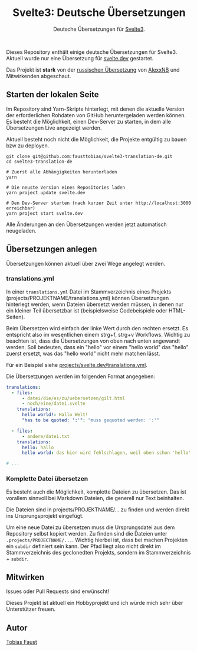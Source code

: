 <h1 align="center">Svelte3: Deutsche Übersetzungen</h1>

<p align="center">
  Deutsche Übersetzungen für <a href="https://github.com/sveltejs/svelte">Svelte3</a>.
</p>

<br>

Dieses Repository enthält einige deutsche Übersetzungen für Svelte3. Aktuell wurde nur eine Übersetzung für [svelte.dev](https://svelte.dev/) gestartet.

Das Projekt ist **stark** von der [russischen Übersetzung](https://github.com/AlexxNB/svelte3-translation-ru) von [AlexxNB](https://github.com/AlexxNB) und Mitwirkenden abgeschaut.


## Starten der lokalen Seite

Im Repository sind Yarn-Skripte hinterlegt, mit denen die aktuelle Version der erforderlichen Rohdaten von GitHub heruntergeladen werden können. Es besteht die Möglichkeit, einen Dev-Server zu starten, in dem alle Übersetzungen Live angezeigt werden.

Aktuell besteht noch nicht die Möglichkeit, die Projekte entgültig zu bauen bzw zu deployen.

```
git clone git@github.com:fausttobias/svelte3-translation-de.git
cd svelte3-translation-de

# Zuerst alle Abhängigkeiten herunterladen
yarn

# Die neuste Version eines Repositories laden
yarn project update svelte.dev

# Den Dev-Server starten (nach kurzer Zeit unter http://localhost:3000 erreichbar)
yarn project start svelte.dev
```

Alle Änderungen an den Übersetzungen werden jetzt automatisch neugeladen.


## Übersetzungen anlegen

Übersetzungen können aktuell über zwei Wege angelegt werden.

### translations.yml

In einer `translations.yml` Datei im Stammverzeichnis eines Projekts (projects/PROJEKTNAME/translations.yml) können Übersetzungen hinterlegt werden, wenn Dateien übersetzt werden müssen, in denen nur ein kleiner Teil übersetzbar ist (beispielsweise Codebeispiele oder HTML-Seiten).

Beim Übersetzen wird einfach der linke Wert durch den rechten ersetzt. Es entspricht also im wesentlichen einem strg+f, strg+v Workflows. Wichtig zu beachten ist, dass die Übersetzungen von oben nach unten angewandt werden. Soll bedeuten, dass ein "hello" vor einem "hello world" das "hello" zuerst ersetzt, was das "hello world" nicht mehr matchen lässt.

Für ein Beispiel siehe [projects/svelte.dev/translations.yml](projects/svelte.dev/translations.yml).

Die Übersetzungen werden im folgenden Format angegeben:

```yaml
translations:
  - files:
      - datei/die/es/zu/uebersetzen/gilt.html
      - noch/eine/datei.svelte
    translations:
      hello world!: Hallo Welt!
      "has to be quoted: ':'": "muss gequoted werden: ':'"

  - files:
      - andere/datei.txt
    translations:
      hello: hallo
      hello world: das hier wird fehlschlagen, weil oben schon 'hello' durch 'hallo' ersetzt wurde

# ...
```

### Komplette Datei übersetzen

Es besteht auch die Möglichkeit, komplette Dateien zu übersetzen. Das ist vorallem sinnvoll bei Markdown Dateien, die generell nur Text beinhalten.

Die Dateien sind in projects/PROJEKTNAME/... zu finden und werden direkt ins Ursprungsprojekt eingefügt.

Um eine neue Datei zu übersetzen muss die Ursprungsdatei aus dem Repository selbst kopiert werden. Zu finden sind die Dateien unter `.projects/PROJECTNAME/...`. Wichtig hierbei ist, dass bei machen Projekten ein `subdir` definiert sein kann. Der Pfad liegt also nicht direkt im Stammverzeichnis des geclonedten Projekts, sondern im Stammverzeichnis + `subdir`.


## Mitwirken

Issues oder Pull Requests sind erwünscht!

Dieses Projekt ist aktuell ein Hobbyprojekt und ich würde mich sehr über Unterstützer freuen.


## Autor

[Tobias Faust](https://github.com/FaustTobias)
